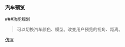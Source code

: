 ### 汽车预览

###功能规划
> 可以切换汽车颜色、模型。改变用户预览的视角、距离。

[仿照](https://carvisualizer.plus360degrees.com/threejs/)